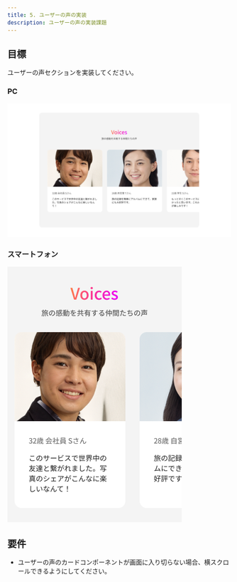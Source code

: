 ```yaml
---
title: 5. ユーザーの声の実装
description: ユーザーの声の実装課題
---
```


## 目標

ユーザーの声セクションを実装してください。

### PC

![alt text](../img/ユーザーの声.jpg)

### スマートフォン

![alt text](../img/ユーザーの声（SP）.png)

## 要件

- ユーザーの声のカードコンポーネントが画面に入り切らない場合、横スクロールできるようにしてください。
